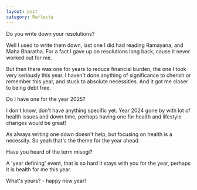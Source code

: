 ```yaml
---
layout: post
category: Reflecte
---
```


Do you write down your resolutions?

Well I used to write them down, last one I did had reading Ramayana, and Maha Bharatha.
For a fact I gave up on resolutions long back, cause it never worked out for me.

But then there was one for years to reduce financial burden, the one I took very seriously this year.
I haven't done anything of significance to cherish or remember this year, and stuck to absolute necessities.
And it got me closer to being debt free.

Do I have one for the year 2025?

I don't know, don't have anything specific yet.
Year 2024 gone by with lot of health issues and down time, perhaps having one for health and lifestyle changes would be great!

As always writing one down doesn't help, but focusing on health is a necessity.
So yeah that's the theme for the year ahead.

Have you heard of the term misogi? 

A 'year defining' event, that is so hard it stays with you for the year,
perhaps it is health for me this year.

What's yours? - happy new year!
